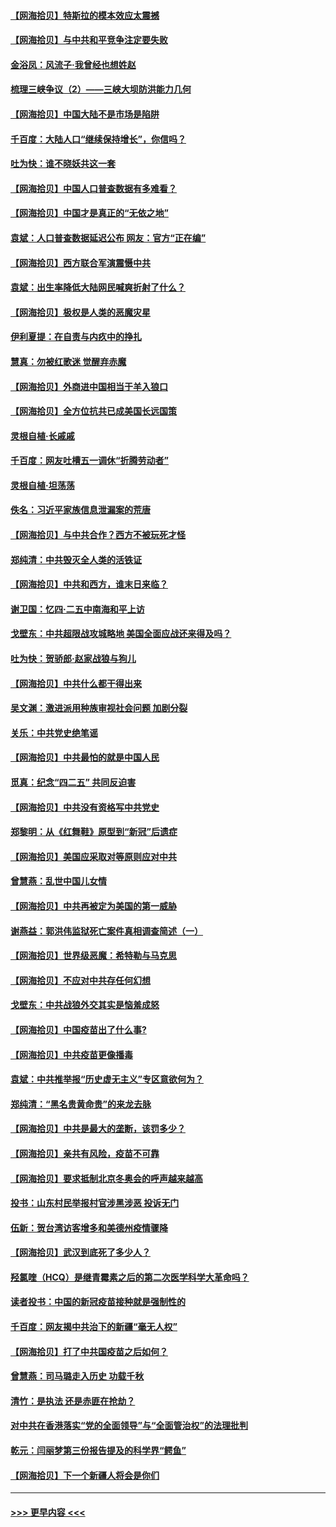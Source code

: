 #### [【网海拾贝】特斯拉的模本效应太震撼](../pages/nsc993/n12925626.md?t=05080202) 
#### [【网海拾贝】与中共和平竞争注定要失败](../pages/nsc993/n12923326.md?t=05080202) 
#### [金浴凤：风流子‧我曾经也想姓赵](../pages/nsc993/n12920911.md?t=05080202) 
#### [梳理三峡争议（2）——三峡大坝防洪能力几何](../pages/nsc993/n12920173.md?t=05080202) 
#### [【网海拾贝】中国大陆不是市场是陷阱](../pages/nsc993/n12920143.md?t=05080202) 
#### [千百度：大陆人口“继续保持增长”，你信吗？](../pages/nsc993/n12918946.md?t=05080202) 
#### [吐为快：谁不晓妖共这一套](../pages/nsc993/n12918941.md?t=05080202) 
#### [【网海拾贝】中国人口普查数据有多难看？](../pages/nsc993/n12917822.md?t=05080202) 
#### [【网海拾贝】中国才是真正的“无依之地”](../pages/nsc993/n12915845.md?t=05080202) 
#### [袁斌：人口普查数据延迟公布 网友：官方“正在编”](../pages/nsc993/n12915748.md?t=05080202) 
#### [【网海拾贝】西方联合军演震慑中共](../pages/nsc993/n12913466.md?t=05080202) 
#### [袁斌：出生率降低大陆网民喊爽折射了什么？](../pages/nsc993/n12913365.md?t=05080202) 
#### [【网海拾贝】极权是人类的恶魔灾星](../pages/nsc993/n12910697.md?t=05080202) 
#### [伊利夏提：在自责与内疚中的挣扎](../pages/nsc993/n12910493.md?t=05080202) 
#### [慧真：勿被红歌迷 觉醒弃赤魔](../pages/nsc993/n12910485.md?t=05080202) 
#### [【网海拾贝】外商进中国相当于羊入狼口](../pages/nsc993/n12908274.md?t=05080202) 
#### [【网海拾贝】全方位抗共已成美国长远国策](../pages/nsc993/n12906878.md?t=05080202) 
#### [灵根自植‧长戚戚](../pages/nsc993/n12905585.md?t=05080202) 
#### [千百度：网友吐槽五一调休“折腾劳动者”](../pages/nsc993/n12905934.md?t=05080202) 
#### [灵根自植‧坦荡荡](../pages/nsc993/n12905562.md?t=05080202) 
#### [佚名：习近平家族信息泄漏案的荒唐](../pages/nsc993/n12904705.md?t=05080202) 
#### [【网海拾贝】与中共合作？西方不被玩死才怪](../pages/nsc993/n12903873.md?t=05080202) 
#### [郑纯清：中共毁灭全人类的活铁证](../pages/nsc993/n12903785.md?t=05080202) 
#### [【网海拾贝】中共和西方，谁末日来临？](../pages/nsc993/n12903482.md?t=05080202) 
#### [谢卫国：忆四‧二五中南海和平上访](../pages/nsc993/n12902192.md?t=05080202) 
#### [戈壁东：中共超限战攻城略地 美国全面应战还来得及吗？](../pages/nsc993/n12902297.md?t=05080202) 
#### [吐为快：贺骄郎‧赵家战狼与狗儿](../pages/nsc993/n12902280.md?t=05080202) 
#### [【网海拾贝】中共什么都干得出来](../pages/nsc993/n12897500.md?t=05080202) 
#### [吴文渊：激进派用种族审视社会问题 加剧分裂](../pages/nsc993/n12893881.md?t=05080202) 
#### [关乐：中共党史绝笔谣](../pages/nsc993/n12897270.md?t=05080202) 
#### [【网海拾贝】中共最怕的就是中国人民](../pages/nsc993/n12894705.md?t=05080202) 
#### [觅真：纪念“四二五” 共同反迫害](../pages/nsc993/n12894553.md?t=05080202) 
#### [【网海拾贝】中共没有资格写中共党史](../pages/nsc993/n12892231.md?t=05080202) 
#### [郑黎明：从《红舞鞋》原型到“新冠”后遗症](../pages/nsc993/n12890469.md?t=05080202) 
#### [【网海拾贝】美国应采取对等原则应对中共](../pages/nsc993/n12889176.md?t=05080202) 
#### [曾慧燕：乱世中国儿女情](../pages/nsc993/n12887931.md?t=05080202) 
#### [【网海拾贝】中共再被定为美国的第一威胁](../pages/nsc993/n12887580.md?t=05080202) 
#### [谢燕益：郭洪伟监狱死亡案件真相调查简述（一）](../pages/nsc993/n12885648.md?t=05080202) 
#### [【网海拾贝】世界级恶魔：希特勒与马克思](../pages/nsc993/n12884062.md?t=05080202) 
#### [【网海拾贝】不应对中共存任何幻想](../pages/nsc993/n12881460.md?t=05080202) 
#### [戈壁东：中共战狼外交其实是恼羞成怒](../pages/nsc993/n12880392.md?t=05080202) 
#### [【网海拾贝】中国疫苗出了什么事?](../pages/nsc993/n12879124.md?t=05080202) 
#### [【网海拾贝】中共疫苗更像播毒](../pages/nsc993/n12876631.md?t=05080202) 
#### [袁斌：中共推举报“历史虚无主义”专区意欲何为？](../pages/nsc993/n12876530.md?t=05080202) 
#### [郑纯清：“黑名贵黄命贵”的来龙去脉](../pages/nsc993/n12875589.md?t=05080202) 
#### [【网海拾贝】中共是最大的垄断，该罚多少？](../pages/nsc993/n12874006.md?t=05080202) 
#### [【网海拾贝】亲共有风险，疫苗不可靠](../pages/nsc993/n12872224.md?t=05080202) 
#### [【网海拾贝】要求抵制北京冬奥会的呼声越来越高](../pages/nsc993/n12868962.md?t=05080202) 
#### [投书：山东村民举报村官涉黑涉恶 投诉无门](../pages/nsc993/n12869726.md?t=05080202) 
#### [伍新：贺台湾访客增多和美德州疫情骤降](../pages/nsc993/n12865651.md?t=05080202) 
#### [【网海拾贝】武汉到底死了多少人？](../pages/nsc993/n12863707.md?t=05080202) 
#### [羟氯喹（HCQ）是继青霉素之后的第二次医学科学大革命吗？](../pages/nsc993/n12638564.md?t=05080202) 
#### [读者投书：中国的新冠疫苗接种就是强制性的](../pages/nsc993/n12859932.md?t=05080202) 
#### [千百度：网友揭中共治下的新疆“毫无人权”](../pages/nsc993/n12858385.md?t=05080202) 
#### [【网海拾贝】打了中共国疫苗之后如何？](../pages/nsc993/n12857866.md?t=05080202) 
#### [曾慧燕：司马璐走入历史 功载千秋](../pages/nsc993/n12856996.md?t=05080202) 
#### [清竹：是执法 还是赤匪在抢劫？](../pages/nsc993/n12856952.md?t=05080202) 
#### [对中共在香港落实“党的全面领导”与“全面管治权”的法理批判](../pages/nsc993/n12856929.md?t=05080202) 
#### [乾元：闫丽梦第三份报告提及的科学界“鳄鱼”](../pages/nsc993/n12855985.md?t=05080202) 
#### [【网海拾贝】下一个新疆人将会是你们](../pages/nsc993/n12855864.md?t=05080202) 

----
#### [ >>> 更早内容 <<< ](../indexes/nsc993-earlier.md)
